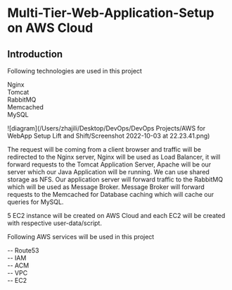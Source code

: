 # Multi-Tier-Web-Application-Setup on AWS Cloud

## Introduction

Following technologies are used in this project

Nginx <br/>
Tomcat <br/>
RabbitMQ \
Memcached <br/>
MySQL <br/>

![diagram](/Users/zhajili/Desktop/DevOps/DevOps Projects/AWS for WebApp Setup Lift and Shift/Screenshot 2022-10-03 at 22.23.41.png)

The request will be coming from a client browser and traffic will be redirected to the Nginx server, Nginx will be used as Load Balancer, it will forward requests to the Tomcat Application Server, Apache will be our server which our Java Application will be running. We can use shared storage as NFS. Our application server will forward traffic to the RabbitMQ which will be used as Message Broker. Message Broker will forward requests to the Memcached for Database caching which will cache our queries for MySQL.

5 EC2 instance will be created on AWS Cloud and each EC2 will be created with respective user-data/script.

Following AWS services will be used in this project

-- Route53 <br/>
-- IAM <br/>
-- ACM <br/>
-- VPC <br/>
-- EC2 <br/>


